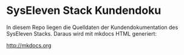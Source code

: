 # SysEleven Stack Kundendoku

In diesem Repo liegen die Quelldaten der Kundendokumentation des SysEleven
Stacks. Daraus wird mit mkdocs HTML generiert:

http://mkdocs.org

